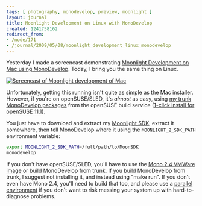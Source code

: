 ```yaml
---
tags: [ photography, monodevelop, preview, moonlight ]
layout: journal
title: Moonlight Development on Linux with MonoDevelop
created: 1241758162
redirect_from:
- /node/171
- /journal/2009/05/08/moonlight_development_linux_monodevelop
---
```

Yesterday I made a screencast demonstrating [Moonlight Development on Mac using
MonoDevelop](/journal/2009/05/07/moonlight_development_mac_using_monodevelop).
Today, I bring you the same thing on Linux.
<!--break-->

[![Screencast of Moonlight development of
Mac](http://mjhutchinson.com/files/screencasts/MDMoonDemo.png)](http://www.go-mono.com/media/MDMoonDemo.ogv)

Unfortunately, getting this running isn't quite as simple as the Mac installer.
However, if you're on openSUSE/SLED, it's _almost_ as easy, using [my trunk
MonoDevelop
packages](http://download.opensuse.org/repositories/home:/MJHutchinson) from the
openSUSE build service ([1-click install for openSUSE
11.1](http://software.opensuse.org/ymp/home:MJHutchinson/openSUSE_11.1/monodevelop.ymp)).

You just have to download and extract my [Moonlight
SDK](/files/temp/MoonSDK-Preview-2009-05-05.zip), extract it somewhere, then
tell MonoDevelop where it using the `MOONLIGHT_2_SDK_PATH` environment variable:

```bash
export MOONLIGHT_2_SDK_PATH=/full/path/to/MoonSDK
monodevelop
```

If you don't have openSUSE/SLED, you'll have to use the [Mono 2.4 VMWare
image](http://www.go-mono.com/mono-downloads/download.html) or build MonoDevelop
from trunk. If you build MonoDevelop from trunk, I suggest not installing it,
and instead using "make run". If you don't even have Mono 2.4, you'll need to
build that too, and please use a [parallel
environment](http://www.mono-project.com/Parallel_Mono_Environments) if you
don't want to risk messing your system up with hard-to-diagnose problems.
